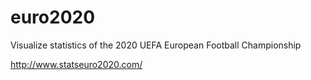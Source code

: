 # euro2020
Visualize statistics of the 2020 UEFA European Football Championship


http://www.statseuro2020.com/
